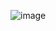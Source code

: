 ![image](https://github.com/Ireal-ai/SQLAcademyTaskSolution/assets/82309024/009188f0-1db4-4f1c-85b4-9a830355b6c7)
